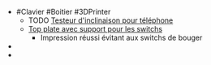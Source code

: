 - #Clavier #Boitier #3DPrinter
	- TODO [Testeur d'inclinaison pour téléphone](https://www.reddit.com/r/ErgoMechKeyboards/comments/1ghubvi/cheap_3dp_tenting/)
	- [Top plate avec support pour les switchs](https://www.reddit.com/r/ErgoMechKeyboards/comments/1ghh1lt/split62_key/)
		- Impression réussi évitant aux switchs de bouger
-
-